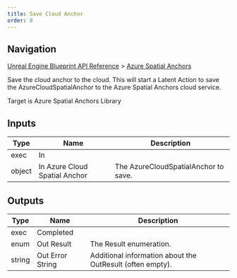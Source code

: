 ```yaml
---
title: Save Cloud Anchor
order: 8
---
```

## Navigation

[Unreal Engine Blueprint API Reference](https://dev.epicgames.com/documentation/en-us/unreal-engine/BlueprintAPI) > [Azure Spatial Anchors](https://dev.epicgames.com/documentation/en-us/unreal-engine/BlueprintAPI/AzureSpatialAnchors)

Save the cloud anchor to the cloud.
This will start a Latent Action to save the AzureCloudSpatialAnchor to the Azure Spatial Anchors cloud service.

Target is Azure Spatial Anchors Library

## Inputs

| Type | Name | Description |
| --- | --- | --- |
| exec | In |  |
| object | In Azure Cloud Spatial Anchor | The AzureCloudSpatialAnchor to save. |

## Outputs

| Type | Name | Description |
| --- | --- | --- |
| exec | Completed |  |
| enum | Out Result | The Result enumeration. |
| string | Out Error String | Additional information about the OutResult (often empty). |
